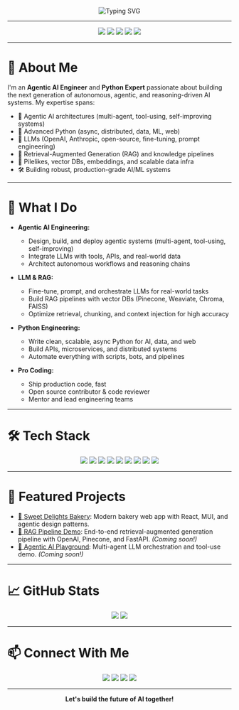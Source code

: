 <!-- Banner -->
<p align="center">
  <img src="https://readme-typing-svg.demolab.com?font=Fira+Code&weight=700&size=28&pause=1000&color=0FF0FC&center=true&vCenter=true&width=800&lines=👋+Hi%2C+I'm+Adithya+Kochupurackal;Agentic+AI+Engineer+%7C+Python+Expert+%7C+LLM+%26+RAG+Specialist;Building+the+future+of+autonomous+AI+systems!" alt="Typing SVG" />
</p>

---

<p align="center">
  <img src="https://img.shields.io/badge/AI%20Engineer-%2300FFF0.svg?style=for-the-badge&logo=OpenAI&logoColor=white"/>
  <img src="https://img.shields.io/badge/Agentic%20AI-%23FF00C8.svg?style=for-the-badge&logo=OpenAI&logoColor=white"/>
  <img src="https://img.shields.io/badge/Python%20Expert-%233776AB.svg?style=for-the-badge&logo=python&logoColor=white"/>
  <img src="https://img.shields.io/badge/LLM%20%26%20RAG-%23FFD43B.svg?style=for-the-badge&logo=OpenAI&logoColor=black"/>
  <img src="https://img.shields.io/badge/Pro%20Coder-%23000000.svg?style=for-the-badge&logo=code&logoColor=white"/>
</p>

---

# 🧠 About Me

I'm an **Agentic AI Engineer** and **Python Expert** passionate about building the next generation of autonomous, agentic, and reasoning-driven AI systems. My expertise spans:
- 🦾 Agentic AI architectures (multi-agent, tool-using, self-improving systems)
- 🐍 Advanced Python (async, distributed, data, ML, web)
- 🤖 LLMs (OpenAI, Anthropic, open-source, fine-tuning, prompt engineering)
- 🔎 Retrieval-Augmented Generation (RAG) and knowledge pipelines
- 🧩 Pilelikes, vector DBs, embeddings, and scalable data infra
- 🛠️ Building robust, production-grade AI/ML systems

---

# 🚀 What I Do

- **Agentic AI Engineering:**
  - Design, build, and deploy agentic systems (multi-agent, tool-using, self-improving)
  - Integrate LLMs with tools, APIs, and real-world data
  - Architect autonomous workflows and reasoning chains

- **LLM & RAG:**
  - Fine-tune, prompt, and orchestrate LLMs for real-world tasks
  - Build RAG pipelines with vector DBs (Pinecone, Weaviate, Chroma, FAISS)
  - Optimize retrieval, chunking, and context injection for high accuracy

- **Python Engineering:**
  - Write clean, scalable, async Python for AI, data, and web
  - Build APIs, microservices, and distributed systems
  - Automate everything with scripts, bots, and pipelines

- **Pro Coding:**
  - Ship production code, fast
  - Open source contributor & code reviewer
  - Mentor and lead engineering teams

---

# 🛠️ Tech Stack

<p align="center">
  <img src="https://img.shields.io/badge/Python-3776AB?style=for-the-badge&logo=python&logoColor=white"/>
  <img src="https://img.shields.io/badge/FastAPI-009688?style=for-the-badge&logo=fastapi&logoColor=white"/>
  <img src="https://img.shields.io/badge/LLMs-OpenAI%2C%20Anthropic%2C%20Llama-blue?style=for-the-badge"/>
  <img src="https://img.shields.io/badge/RAG-Pinecone%2C%20Chroma%2C%20FAISS-green?style=for-the-badge"/>
  <img src="https://img.shields.io/badge/Vector%20DBs-Pinecone%2C%20Weaviate%2C%20Qdrant-orange?style=for-the-badge"/>
  <img src="https://img.shields.io/badge/React-20232A?style=for-the-badge&logo=react&logoColor=61DAFB"/>
  <img src="https://img.shields.io/badge/TypeScript-007ACC?style=for-the-badge&logo=typescript&logoColor=white"/>
  <img src="https://img.shields.io/badge/Docker-2496ED?style=for-the-badge&logo=docker&logoColor=white"/>
  <img src="https://img.shields.io/badge/GitHub-181717?style=for-the-badge&logo=github&logoColor=white"/>
</p>

---

# 🌟 Featured Projects

- [🍰 Sweet Delights Bakery](https://github.com/adithyakochupurackal/sweet-delights-bakery): Modern bakery web app with React, MUI, and agentic design patterns.
- [🔎 RAG Pipeline Demo](#): End-to-end retrieval-augmented generation pipeline with OpenAI, Pinecone, and FastAPI. *(Coming soon!)*
- [🤖 Agentic AI Playground](#): Multi-agent LLM orchestration and tool-use demo. *(Coming soon!)*

---

# 📈 GitHub Stats

<p align="center">
  <img src="https://github-readme-stats.vercel.app/api?username=adithyakochupurackal&show_icons=true&theme=radical"/>
  <img src="https://github-readme-stats.vercel.app/api/top-langs/?username=adithyakochupurackal&layout=compact&theme=radical"/>
</p>

---

# 📫 Connect With Me

<p align="center">
  <a href="https://linkedin.com/in/adithyakochupurackal"><img src="https://img.shields.io/badge/LinkedIn-0077B5?style=for-the-badge&logo=linkedin&logoColor=white"/></a>
  <a href="mailto:adithyakochupurackal@gmail.com"><img src="https://img.shields.io/badge/Email-D14836?style=for-the-badge&logo=gmail&logoColor=white"/></a>
  <a href="https://twitter.com/adithyakochupurackal"><img src="https://img.shields.io/badge/Twitter-1DA1F2?style=for-the-badge&logo=twitter&logoColor=white"/></a>
  <a href="https://adithyakochupurackal.github.io"><img src="https://img.shields.io/badge/Portfolio-000000?style=for-the-badge&logo=About.me&logoColor=white"/></a>
</p>

---

<p align="center">
  <b>Let's build the future of AI together!</b>
</p> 
